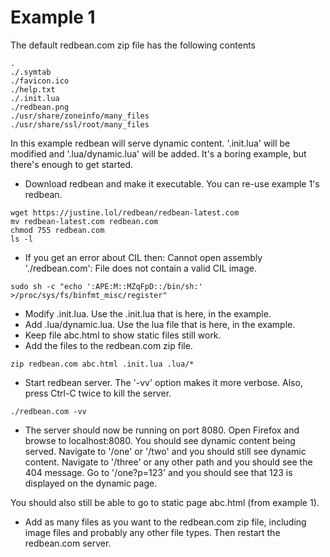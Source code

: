 Example 1
=========

The default redbean.com zip file has the following contents
```
.
./.symtab
./favicon.ico
./help.txt
./.init.lua
./redbean.png
./usr/share/zoneinfo/many_files
./usr/share/ssl/root/many_files
```

In this example redbean will serve dynamic content.  '.init.lua' will be
modified and '.lua/dynamic.lua' will be added. It's a boring example, but
there's enough to get started.

* Download redbean and make it executable.  You can re-use example 1's redbean.
```
wget https://justine.lol/redbean/redbean-latest.com
mv redbean-latest.com redbean.com
chmod 755 redbean.com
ls -l
```

* If you get an error about CIL then: Cannot open assembly './redbean.com': File does not contain a valid CIL image.
```
sudo sh -c "echo ':APE:M::MZqFpD::/bin/sh:' >/proc/sys/fs/binfmt_misc/register"
```

* Modify .init.lua. Use the .init.lua that is here, in the example.
* Add .lua/dynamic.lua. Use the lua file that is here, in the example.
* Keep file abc.html to show static files still work.
* Add the files to the redbean.com zip file.
```
zip redbean.com abc.html .init.lua .lua/*
```
* Start redbean server. The '-vv' option makes it more verbose. Also, press
Ctrl-C twice to kill the server.
```
./redbean.com -vv
```

* The server should now be running on port 8080. Open Firefox and browse to
localhost:8080. You should see dynamic content being served. Navigate to
'/one' or '/two' and you should still see dynamic content.  Navigate to
'/three' or any other path and you should see the 404 message.  Go to
'/one?p=123' and you should see that 123 is displayed on the dynamic page.

You should also still be able to go to static page abc.html (from example 1).

* Add as many files as you want to the redbean.com zip file, including image files
and probably any other file types. Then restart the redbean.com server.




